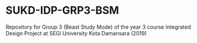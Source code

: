 # SUKD-IDP-GRP3-BSM
Repository for Group 3 (Beast Study Mode) of the year 3 course Integrated Design Project at SEGi University Kota Damansara (2019)
